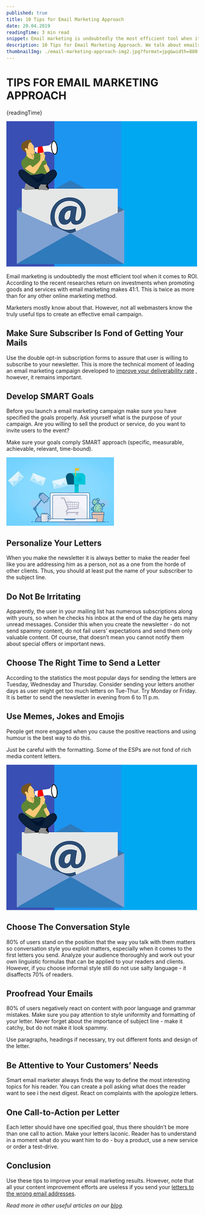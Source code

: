 ```yaml
---
published: true
title: 10 Tips for Email Marketing Approach
date: 20.04.2019
readingTime: 3 min read
snippet: Email marketing is undoubtedly the most efficient tool when it comes to ROI. According to the recent researches return on investments when promoting goods and services with email marketing makes 41:1. This is twice as more than for any other online marketing method.
description: 10 Tips for Email Marketing Approach. We talk about emails delivery, checkers, SMART Goals, personalization, customers needs, call to action and more.
thumbnailImg: ./email-marketing-approach-img2.jpg?format=jpg&width=880
---
```


# TIPS FOR EMAIL MARKETING APPROACH

{readingTime}

![Tips for Email Marketing](./email-marketing-approach-img2.jpg?format=webp;jpg;png;avif&srcset&width=880)

Email marketing is undoubtedly the most efficient tool when it comes to ROI. According to the recent researches return on investments when promoting goods and services with email marketing makes 41:1. This is twice as more than for any other online marketing method.

Marketers mostly know about that. However, not all webmasters know the truly useful tips to create an effective email campaign.

## Make Sure Subscriber Is Fond of Getting Your Mails

Use the double opt-in subscription forms to assure that user is willing to subscribe to your newsletter. This is more the technical moment of leading an email marketing campaign developed to [improve your deliverability rate](/blog/x-ways-increase-emails-deliverability) , however, it remains important.

## Develop SMART Goals

Before you launch a email marketing campaign make sure you have specified the goals properly. Ask yourself what is the purpose of your campaign. Are you willing to sell the product or service, do you want to invite users to the event?

Make sure your goals comply SMART approach (specific, measurable, achievable, relevant, time-bound).

![Tips for Email Marketing](./email-marketing-approach-img1.jpg?format=webp;jpg;png;avif&srcset&width=880)

## Personalize Your Letters

When you make the newsletter it is always better to make the reader feel like you are addressing him as a person, not as a one from the horde of other clients. Thus, you should at least put the name of your subscriber to the subject line.

## Do Not Be Irritating

Apparently, the user in your mailing list has numerous subscriptions along with yours, so when he checks his inbox at the end of the day he gets many unread messages. Consider this when you create the newsletter - do not send spammy content, do not fail users’ expectations and send them only valuable content. Of course, that doesn’t mean you cannot notify them about special offers or important news.

## Choose The Right Time to Send a Letter

According to the statistics the most popular days for sending the letters are Tuesday, Wednesday and Thursday. Consider sending your letters another days as user might get too much letters on Tue-Thur. Try Monday or Friday. It is better to send the newsletter in evening from 6 to 11 p.m.

## Use Memes, Jokes and Emojis

People get more engaged when you cause the positive reactions and using humour is the best way to do this.

Just be careful with the formatting. Some of the ESPs are not fond of rich media content letters.

![Email Marketing Approach](./email-marketing-approach-img2.jpg?format=webp;jpg;png;avif&srcset&width=880)

## Choose The Conversation Style

80% of users stand on the position that the way you talk with them matters so conversation style you exploit matters, especially when it comes to the first letters you send. Analyze your audience thoroughly and work out your own linguistic formulas that can be applied to your readers and clients. However, if you choose informal style still do not use salty language - it disaffects 70% of readers.

## Proofread Your Emails

80% of users negatively react on content with poor language and grammar mistakes. Make sure you pay attention to style uniformity and formatting of your letter. Never forget about the importance of subject line - make it catchy, but do not make it look spammy.

Use paragraphs, headings if necessary, try out different fonts and design of the letter.

## Be Attentive to Your Customers’ Needs

Smart email marketer always finds the way to define the most interesting topics for his reader. You can create a poll asking what does the reader want to see i the next digest. React on complaints with the apologize letters.

## One Call-to-Action per Letter

Each letter should have one specified goal, thus there shouldn’t be more than one call to action. Make your letters laconic. Reader has to understand in a moment what do you want him to do - buy a product, use a new service or order a test-drive.

## Conclusion

Use these tips to improve your email marketing results. However, note that all your content improvement efforts are useless if you send your [letters to the wrong email addresses](/faq).

_Read more in other useful articles on our [blog](/blog)._
